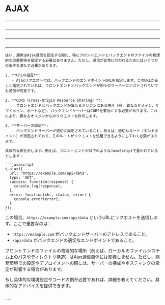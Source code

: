 ###
# AJAX
###

---
```

```
---
```

```
---
```

```

---
```
はい、通常はAjax通信を設定する際に、特にフロントエンドとバックエンドのファイルの物理的な位置関係を指定する必要はありません。ただし、通信が正常に行われるためにはいくつかの条件を満たす必要があります。

1. **URLの指定**:
   - Ajaxリクエストでは、バックエンドのエンドポイントURLを指定します。このURLが正しく指定されていれば、フロントエンドとバックエンドが別々のサーバーにホストされていても通信が可能です。

2. **CORS（Cross-Origin Resource Sharing）**:
   - フロントエンドとバックエンドが異なるオリジンにある場合（例: 異なるドメイン、サブドメイン、ポートなど）、バックエンドサーバーはCORSを有効にする必要があります。これにより、異なるオリジンからのリクエストを許可します。

3. **サーバーの設定**:
   - バックエンドサーバーが適切に設定されていること。例えば、適切なルート（エンドポイント）が設定されており、そのルートがリクエストを処理できるようにしておく必要があります。

具体的な例を示します。例えば、フロントエンドが以下のようなJavaScriptで書かれているとします：

```javascript
$.ajax({
  url: 'https://example.com/api/data',
  type: 'GET',
  success: function(response) {
    console.log(response);
  },
  error: function(xhr, status, error) {
    console.error(error);
  }
});
```

この場合、`https://example.com/api/data` というURLにリクエストを送信します。ここで重要なのは：

- `https://example.com` がバックエンドサーバーのアドレスであること。
- `/api/data` がバックエンドの適切なエンドポイントであること。

フロントエンドのファイルの物理的な場所（例えば、ローカルのファイルシステム上のパスやディレクトリ構造）はAjax通信自体には影響しません。ただし、開発環境での設定やデプロイメントの際には、サーバーの構成やホスティングの設定が影響する場合があります。

もし具体的な環境設定やコードの例が必要であれば、詳細を教えてください。具体的なアドバイスを提供できます。
```

---

